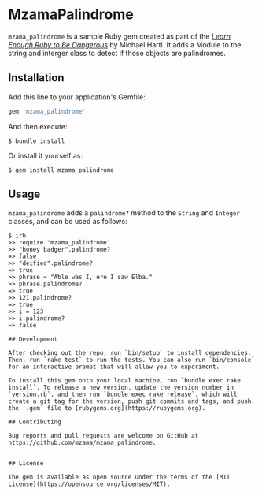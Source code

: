 # MzamaPalindrome

`mzama_palindrome` is a sample Ruby gem created as part of the [*Learn Enough Ruby to Be Dangerous*](https://www.learnenough.com/ruby-tutorial) by Michael Hartl. It adds a Module to the string and interger class to detect if those objects are palindromes.

## Installation

Add this line to your application's Gemfile:

```ruby
gem 'mzama_palindrome'
```

And then execute:

    $ bundle install

Or install it yourself as:

    $ gem install mzama_palindrome

## Usage

`mzama_palindrome` adds a `palindrome?` method to the `String` and `Integer` classes, and can be used as follows:

```
$ irb
>> require 'mzama_palindrome'
>> "honey badger".palindrome?
=> false
>> "deified".palindrome?
=> true
>> phrase = "Able was I, ere I saw Elba."
>> phrase.palindrome?
=> true
>> 121.palindrome?
=> true
>> i = 123
>> i.palindrome?
=> false

## Development

After checking out the repo, run `bin/setup` to install dependencies. Then, run `rake test` to run the tests. You can also run `bin/console` for an interactive prompt that will allow you to experiment.

To install this gem onto your local machine, run `bundle exec rake install`. To release a new version, update the version number in `version.rb`, and then run `bundle exec rake release`, which will create a git tag for the version, push git commits and tags, and push the `.gem` file to [rubygems.org](https://rubygems.org).

## Contributing

Bug reports and pull requests are welcome on GitHub at https://github.com/mzama/mzama_palindrome.


## License

The gem is available as open source under the terms of the [MIT License](https://opensource.org/licenses/MIT).
